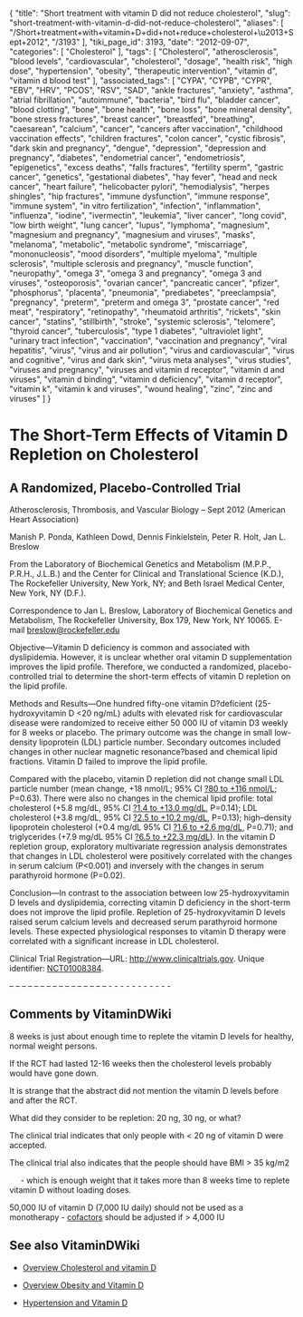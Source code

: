 {
    "title": "Short treatment with vitamin D did not reduce cholesterol",
    "slug": "short-treatment-with-vitamin-d-did-not-reduce-cholesterol",
    "aliases": [
        "/Short+treatment+with+vitamin+D+did+not+reduce+cholesterol+\u2013+Sept+2012",
        "/3193"
    ],
    "tiki_page_id": 3193,
    "date": "2012-09-07",
    "categories": [
        "Cholesterol"
    ],
    "tags": [
        "Cholesterol",
        "atherosclerosis",
        "blood levels",
        "cardiovascular",
        "cholesterol",
        "dosage",
        "health risk",
        "high dose",
        "hypertension",
        "obesity",
        "therapeutic intervention",
        "vitamin d",
        "vitamin d blood test"
    ],
    "associated_tags": [
        "CYPA",
        "CYPB",
        "CYPR",
        "EBV",
        "HRV",
        "PCOS",
        "RSV",
        "SAD",
        "ankle fractures",
        "anxiety",
        "asthma",
        "atrial fibrillation",
        "autoimmune",
        "bacteria",
        "bird flu",
        "bladder cancer",
        "blood clotting",
        "bone",
        "bone health",
        "bone loss",
        "bone mineral density",
        "bone stress fractures",
        "breast cancer",
        "breastfed",
        "breathing",
        "caesarean",
        "calcium",
        "cancer",
        "cancers after vaccination",
        "childhood vaccination effects",
        "children fractures",
        "colon cancer",
        "cystic fibrosis",
        "dark skin and pregnancy",
        "dengue",
        "depression",
        "depression and pregnancy",
        "diabetes",
        "endometrial cancer",
        "endometriosis",
        "epigenetics",
        "excess deaths",
        "falls fractures",
        "fertility sperm",
        "gastric cancer",
        "genetics",
        "gestational diabetes",
        "hay fever",
        "head and neck cancer",
        "heart failure",
        "helicobacter pylori",
        "hemodialysis",
        "herpes shingles",
        "hip fractures",
        "immune dysfunction",
        "immune response",
        "immune system",
        "in vitro fertilization",
        "infection",
        "inflammation",
        "influenza",
        "iodine",
        "ivermectin",
        "leukemia",
        "liver cancer",
        "long covid",
        "low birth weight",
        "lung cancer",
        "lupus",
        "lymphoma",
        "magnesium",
        "magnesium and pregnancy",
        "magnesium and viruses",
        "masks",
        "melanoma",
        "metabolic",
        "metabolic syndrome",
        "miscarriage",
        "mononucleosis",
        "mood disorders",
        "multiple myeloma",
        "multiple sclerosis",
        "multiple sclerosis and pregnancy",
        "muscle function",
        "neuropathy",
        "omega 3",
        "omega 3 and pregnancy",
        "omega 3 and viruses",
        "osteoporosis",
        "ovarian cancer",
        "pancreatic cancer",
        "pfizer",
        "phosphorus",
        "placenta",
        "pneumonia",
        "prediabetes",
        "preeclampsia",
        "pregnancy",
        "preterm",
        "preterm and omega 3",
        "prostate cancer",
        "red meat",
        "respiratory",
        "retinopathy",
        "rheumatoid arthritis",
        "rickets",
        "skin cancer",
        "statins",
        "stillbirth",
        "stroke",
        "systemic sclerosis",
        "telomere",
        "thyroid cancer",
        "tuberculosis",
        "type 1 diabetes",
        "ultraviolet light",
        "urinary tract infection",
        "vaccination",
        "vaccination and pregnancy",
        "viral hepatitis",
        "virus",
        "virus and air pollution",
        "virus and cardiovascular",
        "virus and cognitive",
        "virus and dark skin",
        "virus meta analyses",
        "virus studies",
        "viruses and pregnancy",
        "viruses and vitamin d receptor",
        "vitamin d and viruses",
        "vitamin d binding",
        "vitamin d deficiency",
        "vitamin d receptor",
        "vitamin k",
        "vitamin k and viruses",
        "wound healing",
        "zinc",
        "zinc and viruses"
    ]
}


# The Short-Term Effects of Vitamin D Repletion on Cholesterol

## A Randomized, Placebo-Controlled Trial

Atherosclerosis, Thrombosis, and Vascular Biology – Sept 2012 (American Heart Association)

Manish P. Ponda, Kathleen Dowd, Dennis Finkielstein, Peter R. Holt, Jan L. Breslow

From the Laboratory of Biochemical Genetics and Metabolism (M.P.P., P.R.H., J.L.B.) and the Center for Clinical and Translational Science (K.D.), The Rockefeller University, New York, NY; and Beth Israel Medical Center, New York, NY (D.F.).

Correspondence to Jan L. Breslow, Laboratory of Biochemical Genetics and Metabolism, The Rockefeller University, Box 179, New York, NY 10065. E-mail breslow@rockefeller.edu

Objective—Vitamin D deficiency is common and associated with dyslipidemia. However, it is unclear whether oral vitamin D supplementation improves the lipid profile. Therefore, we conducted a randomized, placebo-controlled trial to determine the short-term effects of vitamin D repletion on the lipid profile.

Methods and Results—One hundred fifty-one vitamin D?deficient (25-hydroxyvitamin D <20 ng/mL) adults with elevated risk for cardiovascular disease were randomized to receive either 50 000 IU of vitamin D3 weekly for 8 weeks or placebo. The primary outcome was the change in small low-density lipoprotein (LDL) particle number. Secondary outcomes included changes in other nuclear magnetic resonance?based and chemical lipid fractions. Vitamin D failed to improve the lipid profile. 

Compared with the placebo, vitamin D repletion did not change small LDL particle number (mean change, +18 nmol/L; 95% CI [?80 to +116 nmol/L](?80%20to%20+116%20nmol/L); P=0.63). There were also no changes in the chemical lipid profile: total cholesterol (+5.8 mg/dL, 95% CI [?1.4 to +13.0 mg/dL](?1.4%20to%20+13.0%20mg/dL), P=0.14); LDL cholesterol (+3.8 mg/dL, 95% CI [?2.5 to +10.2 mg/dL](?2.5%20to%20+10.2%20mg/dL), P=0.13); high–density lipoprotein cholesterol (+0.4 mg/dL 95% CI [?1.6 to +2.6 mg/dL](?1.6%20to%20+2.6%20mg/dL), P=0.71); and triglycerides (+7.9 mg/dL 95% CI [?6.5 to +22.3 mg/dL](?6.5%20to%20+22.3%20mg/dL)). In the vitamin D repletion group, exploratory multivariate regression analysis demonstrates that changes in LDL cholesterol were positively correlated with the changes in serum calcium (P<0.001) and inversely with the changes in serum parathyroid hormone (P=0.02).

Conclusion—In contrast to the association between low 25-hydroxyvitamin D levels and dyslipidemia, correcting vitamin D deficiency in the short-term does not improve the lipid profile. Repletion of 25-hydroxyvitamin D levels raised serum calcium levels and decreased serum parathyroid hormone levels. These expected physiological responses to vitamin D therapy were correlated with a significant increase in LDL cholesterol.

Clinical Trial Registration—URL: http://www.clinicaltrials.gov. Unique identifier: [NCT01008384](http://clinicaltrials.gov/ct2/show/NCT01008384?term=NCT01008384&rank=1%20).

– – – – – – – – – – – – – – – – - - - - - - - - - - - 

## Comments by VitaminDWiki

8 weeks is just about enough time to replete the vitamin D levels for healthy, normal weight persons. 

If the RCT had lasted 12-16 weeks then the cholesterol levels probably would have gone down.

It is strange that the abstract did not mention the vitamin D levels before and after the RCT.

What did they consider to be repletion:  20 ng, 30 ng, or what?

The clinical trial indicates that only people with < 20 ng of vitamin D were accepted.

The clinical trial also indicates that the people should have BMI > 35 kg/m2 

&nbsp; &nbsp; &nbsp;- which is enough weight that it takes more than 8 weeks time to replete vitamin D without loading doses.

50,000 IU of vitamin D (7,000 IU daily) should not be used as a monotherapy - [cofactors](/tags/cofactors.html) should be adjusted if > 4,000 IU

## See also VitaminDWiki

* [Overview Cholesterol and vitamin D](/tags/overview-cholesterol-and-vitamin-d.html)

* [Overview Obesity and Vitamin D](/tags/overview-obesity-and-vitamin-d.html)

* [Hypertension and Vitamin D](/tags/hypertension-and-vitamin-d.html)